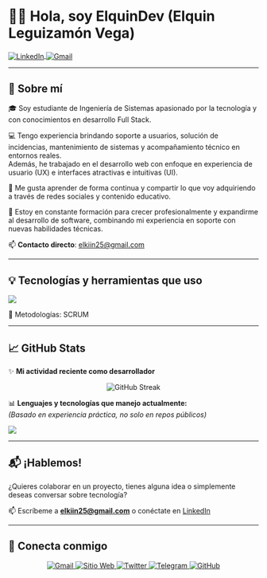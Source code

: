 # 👨‍💻 Hola, soy ElquinDev (Elquin Leguizamón Vega)

<p align="left">
  <a href="https://www.linkedin.com/in/elquin-l-222802139" target="blank">
    <img align="center" src="https://img.shields.io/badge/LinkedIn-0077B5?style=for-the-badge&logo=linkedin&logoColor=white" alt="LinkedIn"/>
  </a>

  <a href="mailto:elkiin25@gmail.com" target="blank">
    <img align="center" src="https://img.shields.io/badge/Gmail-D14836?style=for-the-badge&logo=gmail&logoColor=white" alt="Gmail"/>
  </a>
</p>

---


## 🧠 Sobre mí

🎓 Soy estudiante de Ingeniería de Sistemas apasionado por la tecnología y con conocimientos en desarrollo Full Stack.

💻 Tengo experiencia brindando soporte a usuarios, solución de incidencias, mantenimiento de sistemas y acompañamiento técnico en entornos reales.  
Además, he trabajado en el desarrollo web con enfoque en experiencia de usuario (UX) e interfaces atractivas e intuitivas (UI).


🎥 Me gusta aprender de forma continua y compartir lo que voy adquiriendo a través de redes sociales y contenido educativo.

🚀 Estoy en constante formación para crecer profesionalmente y expandirme al desarrollo de software, combinando mi experiencia en soporte con nuevas habilidades técnicas.

📫 **Contacto directo**: elkiin25@gmail.com

---

## 💡 Tecnologías y herramientas que uso

<p align="left">
  <img src="https://skillicons.dev/icons?i=php,py,html,css,react,mysql,mongodb,github&perline=8" />
</p>

🧩 Metodologías: SCRUM

---

## 📈 GitHub Stats

✨ **Mi actividad reciente como desarrollador**

<p align="center">
  <img src="https://github-readme-streak-stats.herokuapp.com/?user=unsimpledev&theme=tokyonight&hide_border=true&date_format=M%20j%5B%2C%20Y%5D" alt="GitHub Streak" />
</p>

📊 **Lenguajes y tecnologías que manejo actualmente:**  
*(Basado en experiencia práctica, no solo en repos públicos)*


<p align="left">
  <img src="https://skillicons.dev/icons?i=py,html,css,php,react,mysql,mongodb,dotnet,cs&perline=6" />
</p>


---

## 📬 ¡Hablemos!

¿Quieres colaborar en un proyecto, tienes alguna idea o simplemente deseas conversar sobre tecnología?

📫 Escríbeme a **elkiin25@gmail.com** o conéctate en [LinkedIn](https://www.linkedin.com/in/elquin-l-222802139)

---

## 📱 Conecta conmigo

<p align="center">

<a href="mailto:aris.guimera@gmail.com" target="_blank">
  <img src="https://img.shields.io/badge/Gmail-D14836?style=for-the-badge&logo=gmail&logoColor=white" alt="Gmail" />
</a>

<a href="https://aristi.dev" target="_blank">
  <img src="https://img.shields.io/badge/Web-aristi.dev-0A66C2?style=for-the-badge&logo=google-chrome&logoColor=white" alt="Sitio Web" />
</a>

<a href="https://twitter.com/aristidevs" target="_blank">
  <img src="https://img.shields.io/badge/Twitter-1DA1F2?style=for-the-badge&logo=twitter&logoColor=white" alt="Twitter" />
</a>

<a href="https://t.me/aristidevs" target="_blank">
  <img src="https://img.shields.io/badge/Telegram-2CA5E0?style=for-the-badge&logo=telegram&logoColor=white" alt="Telegram" />
</a>

<a href="https://github.com/aristidevs" target="_blank">
  <img src="https://img.shields.io/badge/GitHub-181717?style=for-the-badge&logo=github&logoColor=white" alt="GitHub" />
</a>

</p>


